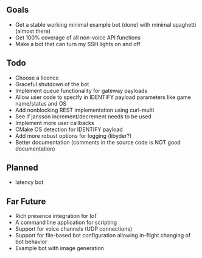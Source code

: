 ## Goals
* Get a stable working minimal example bot (done) with minimal spaghetti (almost there)
* Get 100% coverage of all non-voice API functions
* Make a bot that can turn my SSH lights on and off

## Todo
* Choose a licence
* Graceful shutdown of the bot
* Implement queue functionality for gateway payloads
* Allow user code to specify in IDENTIFY payload parameters like game name/status and OS
* Add nonblocking REST implementation using curl-multi
* See if jansson increment/decrement needs to be used
* Implement more user callbacks
* CMake OS detection for IDENTIFY payload
* Add more robust options for logging (libyder?)
* Better documentation (comments in the source code is NOT good documentation)

## Planned
* latency bot

## Far Future
* Rich presence integration for IoT
* A command line application for scripting
* Support for voice channels (UDP connections)
* Support for file-based bot configuration allowing in-flight changing of bot behavior
* Example bot with image generation